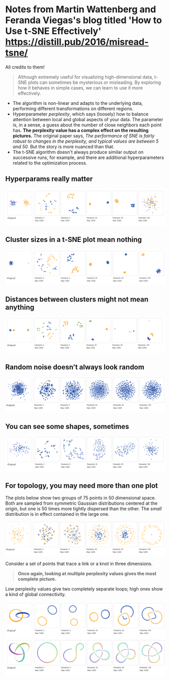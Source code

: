 # Notes from Martin Wattenberg and Feranda Viegas's blog titled 'How to Use t-SNE Effectively' <https://distill.pub/2016/misread-tsne/>

All credits to them!

> Although extremely useful for visualizing high-dimensional data, t-SNE plots can sometimes be mysterious or misleading. By exploring how it behaves in simple cases, we can learn to use it more effectively.

- The algorithm is non-linear and adapts to the underlying data, performing different transformations on different regions.
- Hyperparameter *perplexity*, which says (loosely) how to balance attention between local and global aspects of your data. The parameter is, in a sense, a guess about the number of close neighbors each point has. **The perplexity value has a complex effect on the resulting pictures.** The original paper says, *The performance of SNE is fairly robust to changes in the perplexity, and typical values are between 5 and 50.* But the story is more nuanced than that.
- The t-SNE algorithm doesn't always produce similar output on successive runs, for example, and there are additional hyperparameters related to the optimization process.

## Hyperparams really matter

![alt text](readme-images/image.png)

## Cluster sizes in a t-SNE plot mean nothing

![alt text](readme-images/image-1.png)

## Distances between clusters might not mean anything

![alt text](readme-images/image-2.png)

## Random noise doesn’t always look random

![alt text](readme-images/image-3.png)

## You can see some shapes, sometimes

![alt text](readme-images/image-4.png)

## For topology, you may need more than one plot

The plots below show two groups of 75 points in 50 dimensional space. Both are sampled from symmetric Gaussian distributions centered at the origin, but one is 50 times more tightly dispersed than the other. The *small* distribution is in effect contained in the large one.

![alt text](readme-images/image-5.png)

Consider a set of points that trace a link or a knot in three dimensions.

> **Once again, looking at multiple perplexity values gives the most complete picture.**

Low perplexity values give two completely separate loops; high ones show a kind of global connectivity.

![alt text](readme-images/image-6.png)
